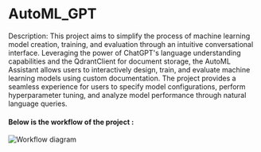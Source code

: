 # AutoML_GPT

Description:
This project aims to simplify the process of machine learning model creation, training, and evaluation through an intuitive conversational interface. Leveraging the power of ChatGPT's language understanding capabilities and the QdrantClient for document storage, the AutoML Assistant allows users to interactively design, train, and evaluate machine learning models using custom documentation. The project provides a seamless experience for users to specify model configurations, perform hyperparameter tuning, and analyze model performance through natural language queries.

#### Below is the workflow of the project : 
![Workflow diagram](https://github.com/pparashar21/AutoML_GPT/assets/103917169/716e13ad-b326-40b0-9ad8-c2d48a2ef80a)
